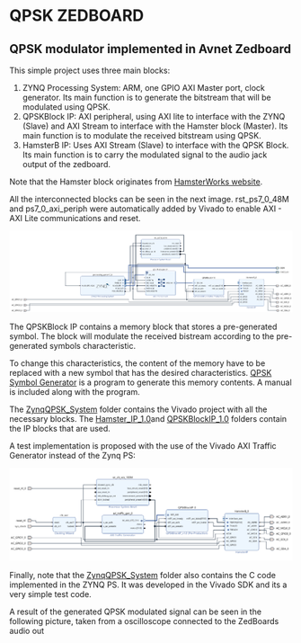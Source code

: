 # QPSK ZEDBOARD
## QPSK modulator implemented in Avnet Zedboard

This simple project uses three main blocks:

1. ZYNQ Processing System: ARM, one GPIO AXI Master port, clock generator.
Its main function is to generate the bitstream that will be modulated using QPSK.
2. QPSKBlock IP: AXI peripheral, using AXI lite to interface with the ZYNQ (Slave) and AXI Stream to interface with the Hamster block (Master).
Its main function is to modulate the received bitstream using QPSK.
3. HamsterB IP: Uses AXI Stream (Slave) to interface with the QPSK Block. Its main function is to carry the modulated signal to the audio jack output of the zedboard.

Note that the Hamster block originates from [HamsterWorks website](https://web.archive.org/web/20191120233914/http://hamsterworks.co.nz/mediawiki/index.php/Zedboard_Audio).

All the interconnected blocks can be seen in the next image. rst_ps7_0_48M and ps7_0_axi_periph were automatically added by Vivado to enable AXI - AXI Lite communications and reset.

![AllBlocks](https://github.com/UnaiGalicia/QPSK_ZEDBOARD/blob/main/Explanations/QPSK_Hamster_PutTogetherWith_Zynq.png)

The QPSKBlock IP contains a memory block that stores a pre-generated symbol. The block will modulate the received bistream according to the pre-generated symbols characteristic. 

To change this characteristics, the content of the memory have to be replaced with a new symbol that has the desired characteristics. [QPSK Symbol Generator](https://github.com/UnaiGalicia/QPSK_ZEDBOARD/tree/main/QPSK%20symbol%20generator) is a program to generate this memory contents. A manual is included along with the program.

The [ZynqQPSK_System](https://github.com/UnaiGalicia/QPSK_ZEDBOARD/tree/main/ZynqQPSK_System) folder contains the Vivado project with all the necessary blocks. The [Hamster_IP_1.0]()and [QPSKBlockIP_1.0](https://github.com/UnaiGalicia/QPSK_ZEDBOARD/tree/main/QPSKBlockIP_1.0)  folders contain the IP blocks that are used.

A test implementation is proposed with the use of the Vivado AXI Traffic Generator instead of the Zynq PS:  

![TestEnv](https://github.com/UnaiGalicia/QPSK_ZEDBOARD/blob/main/Explanations/Hamster_and_QPSKblock_TestingCircuit.png)

Finally, note that the [ZynqQPSK_System](https://github.com/UnaiGalicia/QPSK_ZEDBOARD/tree/main/ZynqQPSK_System) folder also contains the C code implemented in the ZYNQ PS. It was developed in the Vivado SDK and its a very simple test code.

A result of the generated QPSK modulated signal can be seen in the following picture, taken from a oscilloscope connected to the ZedBoards audio out